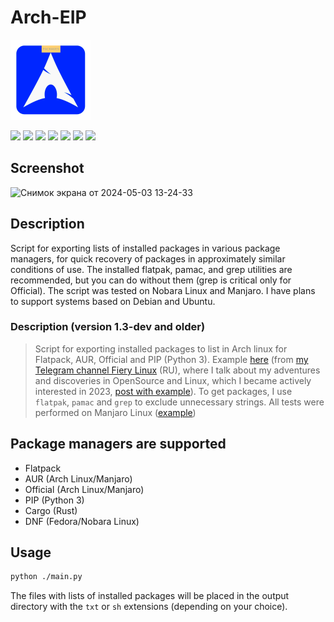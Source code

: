 # Arch-EIP

<img src="./icon.png" width="128">

 [![](https://img.shields.io/badge/platforms-Arch_Linux-1793D1.svg?logo=archlinux)](https://github.com/Zalexanninev15/Arch-EIP) 
  [![](https://img.shields.io/badge/platforms-Fedora-1793D1.svg?logo=fedora)](https://github.com/Zalexanninev15/Arch-EIP) 
 [![](https://img.shields.io/badge/written_on-Python-3776AB.svg?logo=python)](https://github.com/Zalexanninev15/Arch-EIP) 
 [![](https://img.shields.io/badge/release-v1.4-blue.svg)](https://github.com/Zalexanninev15/Arch-EIP) 
 [![](https://img.shields.io/github/last-commit/Zalexanninev15/Arch-EIP.svg)](https://github.com/Zalexanninev15/Arch-EIP/commits/master) 
 [![](https://img.shields.io/badge/license-GPLv3-ligthgreen.svg)](LICENSE) 
[![](https://img.shields.io/badge/Donate-FFDD00.svg?logo=buymeacoffee&logoColor=black)](https://teletype.in/@zalexanninev15/donate) 

## Screenshot

![Снимок экрана от 2024-05-03 13-24-33](https://github.com/Zalexanninev15/Arch-EIP/assets/51060911/6abdc59e-f105-432c-86c4-e14f68a776f5)

## Description

Script for exporting lists of installed packages in various package managers, for quick recovery of packages in approximately similar conditions of use. The installed flatpak, pamac, and grep utilities are recommended, but you can do without them (grep is critical only for Official). The script was tested on Nobara Linux and Manjaro. I have plans to support systems based on Debian and Ubuntu.

### Description (version 1.3-dev and older) 

> Script for exporting installed packages to list in Arch linux for Flatpack, AUR, Official and PIP (Python 3). Example [here](https://cloud.disroot.org/s/4K63rWKJZ9YDxcP) (from [my Telegram channel Fiery Linux](https://ttttt.me/FieryLinux) (RU), where I talk about my adventures and discoveries in OpenSource and Linux, which I became actively interested in 2023, [post with example](https://ttttt.me/FieryLinux/34)). To get packages, I use `flatpak`, `pamac` and `grep` to exclude unnecessary strings. All tests were performed on Manjaro Linux ([example](https://ttttt.me/Zalexanninev15_News/825))

## Package managers are supported

- Flatpack
- AUR (Arch Linux/Manjaro)
- Official (Arch Linux/Manjaro)
- PIP (Python 3)
- Cargo (Rust)
- DNF (Fedora/Nobara Linux)

## Usage

 ```bash 
 python ./main.py
 ```

The files with lists of installed packages will be placed in the output directory with the `txt` or `sh` extensions (depending on your choice).
